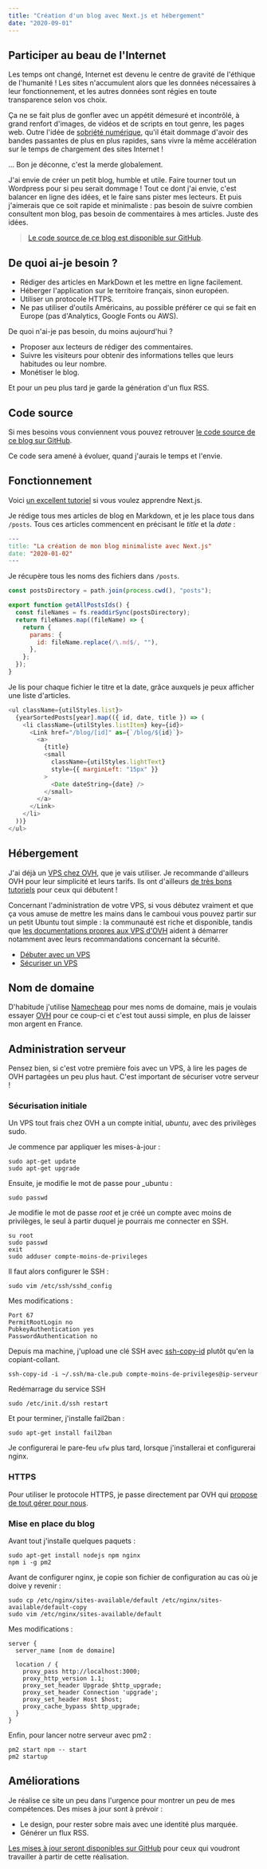 ```yaml
---
title: "Création d'un blog avec Next.js et hébergement"
date: "2020-09-01"
---
```


## Participer au beau de l'Internet

Les temps ont changé, Internet est devenu le centre de gravité de l'éthique de l'humanité ! Les sites n'accumulent alors que les données nécessaires à leur fonctionnement, et les autres données sont régies en toute transparence selon vos choix.

Ça ne se fait plus de gonfler avec un appétit démesuré et incontrôlé, à grand renfort d'images, de vidéos et de scripts en tout genre, les pages web. Outre l'idée de [sobriété numérique](https://signal.eu.org/blog/2020/07/15/la-sobriete-numerique-oui-mais-pour-quoi-faire/), qu'il était dommage d'avoir des bandes passantes de plus en plus rapides, sans vivre la même accélération sur le temps de chargement des sites Internet !

... Bon je déconne, c'est la merde globalement.

J'ai envie de créer un petit blog, humble et utile. Faire tourner tout un Wordpress pour si peu serait dommage ! Tout ce dont j'ai envie, c'est balancer en ligne des idées, et le faire sans pister mes lecteurs. Et puis j'aimerais que ce soit rapide et minimaliste : pas besoin de suivre combien consultent mon blog, pas besoin de commentaires à mes articles. Juste des idées.

> [Le code source de ce blog est disponible sur GitHub](https://signal.eu.org/blog/2020/07/15/la-sobriete-numerique-oui-mais-pour-quoi-faire/).

## De quoi ai-je besoin ?

- Rédiger des articles en MarkDown et les mettre en ligne facilement.
- Héberger l'application sur le territoire français, sinon européen.
- Utiliser un protocole HTTPS.
- Ne pas utiliser d'outils Américains, au possible préférer ce qui se fait en Europe (pas d'Analytics, Google Fonts ou AWS).

De quoi n'ai-je pas besoin, du moins aujourd'hui ?

- Proposer aux lecteurs de rédiger des commentaires.
- Suivre les visiteurs pour obtenir des informations telles que leurs habitudes ou leur nombre.
- Monétiser le blog.

Et pour un peu plus tard je garde la génération d'un flux RSS.

## Code source

Si mes besoins vous conviennent vous pouvez retrouver [le code source de ce blog sur GitHub](https://github.com/tobudim).

Ce code sera amené à évoluer, quand j'aurais le temps et l'envie.

## Fonctionnement

Voici [un excellent tutoriel](https://nextjs.org/learn/basics/create-nextjs-app?utm_source=next-site&utm_medium=nav-cta&utm_campaign=next-website) si vous voulez apprendre Next.js.

Je rédige tous mes articles de blog en Markdown, et je les place tous dans `/posts`. Tous ces articles commencent en précisant le _title_ et la _date_ :

```mk
---
title: "La création de mon blog minimaliste avec Next.js"
date: "2020-01-02"
---
```

Je récupère tous les noms des fichiers dans `/posts`.

```js
const postsDirectory = path.join(process.cwd(), "posts");

export function getAllPostsIds() {
  const fileNames = fs.readdirSync(postsDirectory);
  return fileNames.map((fileName) => {
    return {
      params: {
        id: fileName.replace(/\.md$/, ""),
      },
    };
  });
}
```

Je lis pour chaque fichier le titre et la date, grâce auxquels je peux afficher une liste d'articles.

```js
<ul className={utilStyles.list}>
  {yearSortedPosts[year].map(({ id, date, title }) => (
    <li className={utilStyles.listItem} key={id}>
      <Link href="/blog/[id]" as={`/blog/${id}`}>
        <a>
          {title}
          <small
            className={utilStyles.lightText}
            style={{ marginLeft: "15px" }}
          >
            <Date dateString={date} />
          </small>
        </a>
      </Link>
    </li>
  ))}
</ul>
```

## Hébergement

J'ai déjà un [VPS chez OVH](https://www.ovhcloud.com/fr/vps/), que je vais utiliser. Je recommande d'ailleurs OVH pour leur simplicité et leurs tarifs. Ils ont d'ailleurs [de très bons tutoriels](https://docs.ovh.com/fr/) pour ceux qui débutent !

Concernant l'administration de votre VPS, si vous débutez vraiment et que ça vous amuse de mettre les mains dans le camboui vous pouvez partir sur un petit Ubuntu tout simple : la communauté est riche et disponible, tandis que [les documentations propres aux VPS d'OVH](https://docs.ovh.com/fr/vps/) aident à démarrer notamment avec leurs recommandations concernant la sécurité.

- [Débuter avec un VPS](https://docs.ovh.com/fr/vps/debuter-avec-vps/)
- [Sécuriser un VPS](https://docs.ovh.com/fr/vps/conseils-securisation-vps/)

## Nom de domaine

D'habitude j'utilise [Namecheap](https://www.namecheap.com/) pour mes noms de domaine, mais je voulais essayer [OVH](https://www.ovh.com/fr/domaines/) pour ce coup-ci et c'est tout aussi simple, en plus de laisser mon argent en France.

## Administration serveur

Pensez bien, si c'est votre première fois avec un VPS, à lire les pages de OVH partagées un peu plus haut. C'est important de sécuriser votre serveur !

### Sécurisation initiale

Un VPS tout frais chez OVH a un compte initial, _ubuntu_, avec des privilèges sudo.

Je commence par appliquer les mises-à-jour :

```
sudo apt-get update
sudo apt-get upgrade
```

Ensuite, je modifie le mot de passe pour \_ubuntu :

```
sudo passwd
```

Je modifie le mot de passe _root_ et je créé un compte avec moins de privilèges, le seul à partir duquel je pourrais me connecter en SSH.

```
su root
sudo passwd
exit
sudo adduser compte-moins-de-privileges
```

Il faut alors configurer le SSH :

```
sudo vim /etc/ssh/sshd_config
```

Mes modifications :

```
Port 67
PermitRootLogin no
PubkeyAuthentication yes
PasswordAuthentication no
```

Depuis ma machine, j'upload une clé SSH avec [ssh-copy-id](https://www.ssh.com/ssh/copy-id) plutôt qu'en la copiant-collant.

```
ssh-copy-id -i ~/.ssh/ma-cle.pub compte-moins-de-privileges@ip-serveur
```

Redémarrage du service SSH

```
sudo /etc/init.d/ssh restart
```

Et pour terminer, j'installe fail2ban :

```
sudo apt-get install fail2ban
```

Je configurerai le pare-feu `ufw` plus tard, lorsque j'installerai et configurerai nginx.

### HTTPS

Pour utiliser le protocole HTTPS, je passe directement par OVH qui [propose de tout gérer pour nous](https://www.ovh.com/fr/ssl-gateway/).

### Mise en place du blog

Avant tout j'installe quelques paquets :

```
sudo apt-get install nodejs npm nginx
npm i -g pm2
```

Avant de configurer nginx, je copie son fichier de configuration au cas où je doive y revenir :

```
sudo cp /etc/nginx/sites-available/default /etc/nginx/sites-available/default-copy
sudo vim /etc/nginx/sites-available/default
```

Mes modifications :

```
server {
  server_name [nom de domaine]

  location / {
    proxy_pass http://localhost:3000;
    proxy_http_version 1.1;
    proxy_set_header Upgrade $http_upgrade;
    proxy_set_header Connection 'upgrade';
    proxy_set_header Host $host;
    proxy_cache_bypass $http_upgrade;
  }
}
```

Enfin, pour lancer notre serveur avec pm2 :

```
pm2 start npm -- start
pm2 startup
```

## Améliorations

Je réalise ce site un peu dans l'urgence pour montrer un peu de mes compétences. Des mises à jour sont à prévoir :

- Le design, pour rester sobre mais avec une identité plus marquée.
- Générer un flux RSS.

[Les mises à jour seront disponibles sur GitHub](https://github.com/tobudim) pour ceux qui voudront travailler à partir de cette réalisation.
